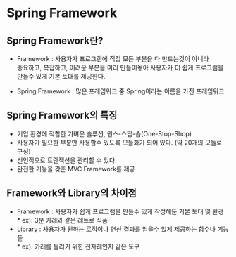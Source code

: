 Spring Framework
================

Spring Framework란?
-------------------
* Framework : 사용자가 프로그램에 직접 모든 부분을 다 만드는것이 아니라     
중요하고, 복잡하고, 어려운 부분을 미리 만들어놓아 사용자가 더 쉽게 프로그램을 만들수 있게    기본 토대를 제공한다.    

* Spring Framework : 많은 프레임워크 중 Spring이라는 이름을 가진 프레임워크.

Spring Framework의 특징
-----------------------
* 기업 환경에 적합한 가벼운 솔루션, 원스-스탑-숍(One-Stop-Shop)    
* 사용자가 필요한 부분만 사용할수 있도록 모듈화가 되어 있다. (약 20개의 모듈로 구성)    
* 선언적으로 트랜잭션을 관리할 수 있다.      
* 완전한 기능을 갖춘 MVC Framework를 제공      


Framework와 Library의 차이점
-----------------------
* Framework : 사용자가 쉽게 프로그램을 만들수 있게 작성해둔 기본 토대 및 환경     
		* ex): 3분 카레와 같은 레트로 식품     
* Library : 사용자가 원하는 로직이나 연산 결과를 얻을수 있게 제공하는 함수나 기능들    
		* ex): 카레를 돌리기 위한 전자레인지 같은 도구     